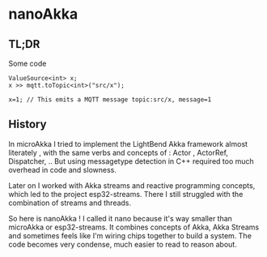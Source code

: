 # nanoAkka
## TL;DR
Some code 
```
ValueSource<int> x;
x >> mqtt.toTopic<int>("src/x");

x=1; // This emits a MQTT message topic:src/x, message=1

```
## History
In microAkka I tried to implement the LightBend Akka framework almost literately , with the same verbs and concepts of : Actor , ActorRef, Dispatcher, .. But using messagetype detection in C++ required too much overhead in code and slowness. 

Later on I worked with Akka streams and reactive programming concepts, which led to the project esp32-streams. There I still struggled with the combination of streams and threads. 

So here is nanoAkka ! I called it nano because it's way smaller than microAkka or esp32-streams. It combines concepts of Akka, Akka Streams and sometimes feels like I'm wiring chips together to build a system. The code becomes very condense, much easier to read to reason about. 
<!--stackedit_data:
eyJoaXN0b3J5IjpbLTYyMjMxNzQ1OF19
-->